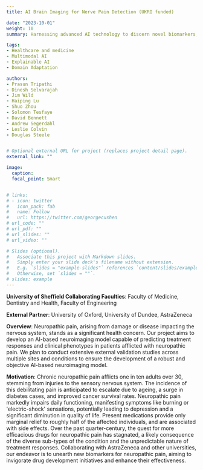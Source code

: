 ```yaml
---
title: AI Brain Imaging for Nerve Pain Detection (UKRI funded)

date: "2023-10-01"
weight: 10
summary: Harnessing advanced AI technology to discern novel biomarkers, paving the way for enhanced chronic nerve pain treatments and revolutionising healthcare outcomes

tags:
- Healthcare and medicine
- Multimodal AI
- Explainable AI
- Domain Adaptation

authors:
- Prasun Tripathi
- Dinesh Selvarajah
- Jim Wild
- Haiping Lu
- Shuo Zhou 
- Solomon Tesfaye 
- David Bennett
- Andrew Segerdahl
- Leslie Colvin
- Douglas Steele


# Optional external URL for project (replaces project detail page).
external_link: ""

image:
  caption:
  focal_point: Smart


# links:
# - icon: twitter
#   icon_pack: fab
#   name: Follow
#   url: https://twitter.com/georgecushen
# url_code: ""
# url_pdf: ""
# url_slides: ""
# url_video: ""

# Slides (optional).
#   Associate this project with Markdown slides.
#   Simply enter your slide deck's filename without extension.
#   E.g. `slides = "example-slides"` references `content/slides/example-slides.md`.
#   Otherwise, set `slides = ""`.
# slides: example
---
```

**University of Sheffield Collaborating Faculties**: Faculty of Medicine, Dentistry and Health, Faculty of Engineering

**External Partner**: University of Oxford, University of Dundee, AstraZeneca

**Overview**: Neuropathic pain, arising from damage or disease impacting the nervous system, stands as a significant health concern. Our project aims to develop an AI-based neuroimaging model capable of predicting treatment responses and clinical phenotypes in patients afflicted with neuropathic pain. We plan to conduct extensive external validation studies across multiple sites and conditions to ensure the development of a robust and objective AI-based neuroimaging model.

**Motivation**: Chronic neuropathic pain afflicts one in ten adults over 30, stemming from injuries to the sensory nervous system. The incidence of this debilitating pain is anticipated to escalate due to ageing, a surge in diabetes cases, and improved cancer survival rates. Neuropathic pain markedly impairs daily functioning, manifesting symptoms like burning or 'electric-shock' sensations, potentially leading to depression and a significant diminution in quality of life. Present medications provide only marginal relief to roughly half of the affected individuals, and are associated with side effects. Over the past quarter-century, the quest for more efficacious drugs for neuropathic pain has stagnated, a likely consequence of the diverse sub-types of the condition and the unpredictable nature of treatment responses. Collaborating with AstraZeneca and other universities, our endeavor is to unearth new biomarkers for neuropathic pain, aiming to invigorate drug development initiatives and enhance their effectiveness.
